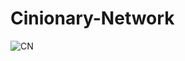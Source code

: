 # Cinionary-Network

![CN](https://github.com/user-attachments/assets/11aacb06-30b9-4a82-88e5-312afca92d32)
